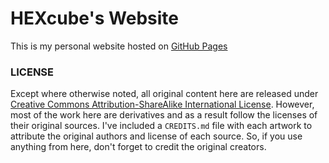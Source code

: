 HEXcube's Website
=================
This is my personal website hosted on [GitHub Pages][github-pages]

### LICENSE
Except where otherwise noted, all original content here are released under
[Creative Commons Attribution-ShareAlike International License][CC-BY-SA].
However, most of the work here are derivatives and as a result follow the
licenses of their original sources. I've included a `CREDITS.md` file with
each artwork to attribute the original authors and license of each source. So,
if you use anything from here, don't forget to credit the original creators.


[github-pages]: https://pages.github.com "Github Pages homepage"
[CC-BY-SA]: https://creativecommons.org/licenses/by-sa/4.0/ "More info on CC BY-SA"
